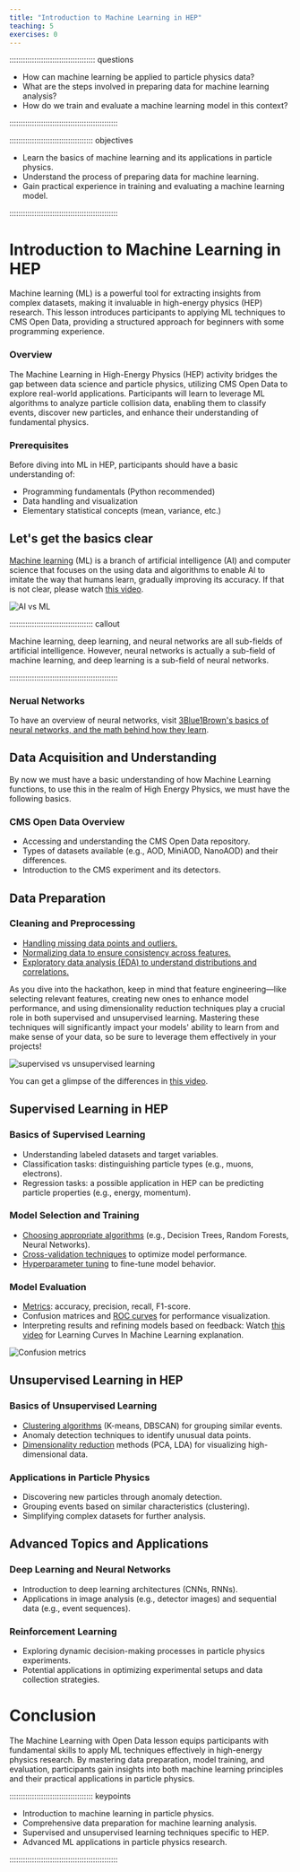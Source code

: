 ```yaml
---
title: "Introduction to Machine Learning in HEP"
teaching: 5
exercises: 0
---
```


:::::::::::::::::::::::::::::::::::::: questions 

- How can machine learning be applied to particle physics data?
- What are the steps involved in preparing data for machine learning analysis?
- How do we train and evaluate a machine learning model in this context?

::::::::::::::::::::::::::::::::::::::::::::::::

::::::::::::::::::::::::::::::::::::: objectives

- Learn the basics of machine learning and its applications in particle physics.
- Understand the process of preparing data for machine learning.
- Gain practical experience in training and evaluating a machine learning model.

::::::::::::::::::::::::::::::::::::::::::::::::

# Introduction to Machine Learning in HEP 

Machine learning (ML) is a powerful tool for extracting insights from complex datasets, making it invaluable in high-energy physics (HEP) research. This lesson introduces participants to applying ML techniques to CMS Open Data, providing a structured approach for beginners with some programming experience.

### Overview

The Machine Learning in High-Energy Physics (HEP) activity bridges the gap between data science and particle physics, utilizing CMS Open Data to explore real-world applications. Participants will learn to leverage ML algorithms to analyze particle collision data, enabling them to classify events, discover new particles, and enhance their understanding of fundamental physics.

### Prerequisites

Before diving into ML in HEP, participants should have a basic understanding of:
- Programming fundamentals (Python recommended)
- Data handling and visualization
- Elementary statistical concepts (mean, variance, etc.)

## Let's get the basics clear 

[Machine learning](https://www.ibm.com/topics/machine-learning) (ML) is a branch of artificial intelligence (AI) and computer science that focuses on the using data and algorithms to enable AI to imitate the way that humans learn, gradually improving its accuracy. If that is not clear, please watch [this video](https://www.youtube.com/watch?v=4RixMPF4xis).

![AI vs ML](ml-vs-ai.png)

::::::::::::::::::::::::::::::::::::: callout 

Machine learning, deep learning, and neural networks are all sub-fields of artificial intelligence. However, neural networks is actually a sub-field of machine learning, and deep learning is a sub-field of neural networks.

::::::::::::::::::::::::::::::::::::::::::::::::


### Nerual Networks

To have an overview of neural networks, visit [3Blue1Brown's basics of neural networks, and the math behind how they learn](https://www.3blue1brown.com/lessons/neural-networks).

## Data Acquisition and Understanding

By now we must have a basic understanding of how Machine Learning functions, to use this in the realm of High Energy Physics, we must have the following basics.

### CMS Open Data Overview
- Accessing and understanding the CMS Open Data repository.
- Types of datasets available (e.g., AOD, MiniAOD, NanoAOD) and their differences.
- Introduction to the CMS experiment and its detectors.

## Data Preparation

### Cleaning and Preprocessing
- [Handling missing data points and outliers.](https://levelup.gitconnected.com/handling-missing-data-and-outliers-in-machine-learning-challenges-and-solutions-c02b1be2ca36)
- [Normalizing data to ensure consistency across features.](https://www.markovml.com/blog/normalization-in-machine-learning#)
- [Exploratory data analysis (EDA) to understand distributions and correlations.](https://medium.com/@avicsebooks/ml-part-7-introduction-to-exploratory-data-analysis-eda-8b781adfce51)

As you dive into the hackathon, keep in mind that feature engineering—like selecting relevant features, creating new ones to enhance model performance, and using dimensionality reduction techniques play a crucial role in both supervised and unsupervised learning. Mastering these techniques will significantly impact your models' ability to learn from and make sense of your data, so be sure to leverage them effectively in your projects!

![supervised vs unsupervised learning](../fig/s-vs-us.png)

You can get a glimpse of the differences in [this video](https://www.youtube.com/watch?v=rHeaoaiBM6Y).

## Supervised Learning in HEP

### Basics of Supervised Learning
- Understanding labeled datasets and target variables.
- Classification tasks: distinguishing particle types (e.g., muons, electrons).
- Regression tasks: a possible application in HEP can be predicting particle properties (e.g., energy, momentum).

### Model Selection and Training
- [Choosing appropriate algorithms](https://www.simplilearn.com/10-algorithms-machine-learning-engineers-need-to-know-article) (e.g., Decision Trees, Random Forests, Neural Networks).
- [Cross-validation techniques](https://www.turing.com/kb/different-types-of-cross-validations-in-machine-learning-and-their-explanations) to optimize model performance.
- [Hyperparameter tuning](https://cloud.google.com/vertex-ai/docs/training/hyperparameter-tuning-overview) to fine-tune model behavior.

### Model Evaluation
- [Metrics](https://towardsdatascience.com/metrics-to-evaluate-your-machine-learning-algorithm-f10ba6e38234): accuracy, precision, recall, F1-score.
- Confusion matrices and [ROC curves](https://developers.google.com/machine-learning/crash-course/classification/roc-and-auc) for performance visualization.
- Interpreting results and refining models based on feedback: Watch [this video](https://www.youtube.com/watch?v=nt5DwCuYY5c&t) for Learning Curves In Machine Learning explanation.

![Confusion metrics](../fig/metrics.png)

## Unsupervised Learning in HEP

### Basics of Unsupervised Learning
- [Clustering algorithms](https://cloud.google.com/discover/what-is-unsupervised-learning?hl=en#) (K-means, DBSCAN) for grouping similar events.
- Anomaly detection techniques to identify unusual data points.
- [Dimensionality reduction](https://www.ibm.com/topics/dimensionality-reduction) methods (PCA, LDA) for visualizing high-dimensional data.

### Applications in Particle Physics
- Discovering new particles through anomaly detection.
- Grouping events based on similar characteristics (clustering).
- Simplifying complex datasets for further analysis.

## Advanced Topics and Applications

### Deep Learning and Neural Networks
- Introduction to deep learning architectures (CNNs, RNNs).
- Applications in image analysis (e.g., detector images) and sequential data (e.g., event sequences).

### Reinforcement Learning
- Exploring dynamic decision-making processes in particle physics experiments.
- Potential applications in optimizing experimental setups and data collection strategies.

# Conclusion

The Machine Learning with Open Data lesson equips participants with fundamental skills to apply ML techniques effectively in high-energy physics research. By mastering data preparation, model training, and evaluation, participants gain insights into both machine learning principles and their practical applications in particle physics.

::::::::::::::::::::::::::::::::::::: keypoints 

- Introduction to machine learning in particle physics.
- Comprehensive data preparation for machine learning analysis.
- Supervised and unsupervised learning techniques specific to HEP.
- Advanced ML applications in particle physics research.

::::::::::::::::::::::::::::::::::::::::::::::::
